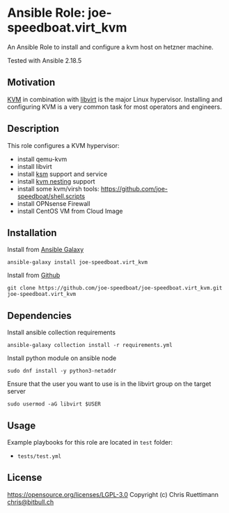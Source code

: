 # Ansible Role: joe-speedboat.virt_kvm

An Ansible Role to install and configure a kvm host on hetzner machine.

Tested with Ansible 2.18.5

## Motivation

[KVM](https://www.linux-kvm.org/page/Main_Page) in combination with
[libvirt](https://libvirt.org/) is the major Linux hypervisor. Installing and
configuring KVM is a very common task for most operators and engineers.

## Description

This role configures a KVM hypervisor:

-   install qemu-kvm
-   install libvirt
-   install [ksm](https://www.linux-kvm.org/page/KSM) support and service
-   install [kvm nesting](https://www.linux-kvm.org/page/Nested_Guests) support
-   install some kvm/virsh tools: https://github.com/joe-speedboat/shell.scripts
-   install OPNsense Firewall
-   install CentOS VM from Cloud Image

## Installation

Install from [Ansible Galaxy](https://galaxy.ansible.com/joe-speedboat.virt_kvm)
```
ansible-galaxy install joe-speedboat.virt_kvm
```

Install from [Github](https://github.com/joe-speedboat/joe-speedboat.virt_kvm)
```
git clone https://github.com/joe-speedboat/joe-speedboat.virt_kvm.git joe-speedboat.virt_kvm
```

## Dependencies

Install ansible collection requirements
```
ansible-galaxy collection install -r requirements.yml
```

Install python module on ansible node
```
sudo dnf install -y python3-netaddr
```

Ensure that the user you want to use is in the libvirt group on the target server
```
sudo usermod -aG libvirt $USER
```

## Usage
Example playbooks for this role are located in `test` folder:
* `tests/test.yml`

## License
https://opensource.org/licenses/LGPL-3.0
Copyright (c) Chris Ruettimann <chris@bitbull.ch>



```
